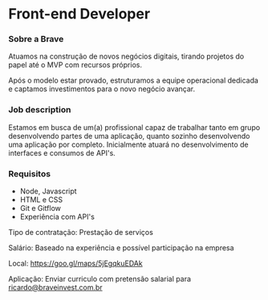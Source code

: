 # Front-end Developer

### Sobre a Brave

Atuamos na construção de novos negócios digitais, tirando projetos do papel até o MVP com recursos próprios.

Após o modelo estar provado, estruturamos a equipe operacional dedicada e captamos investimentos para o novo negócio avançar.

### Job description

Estamos em busca de um(a) profissional capaz de trabalhar tanto em grupo desenvolvendo partes de uma aplicação, quanto sozinho desenvolvendo uma aplicação por completo. Inicialmente atuará no desenvolvimento de interfaces e consumos de API's.


### Requisitos

  * Node, Javascript
  * HTML e CSS
  * Git e Gitflow
  * Experiência com API's


Tipo de contratação: Prestação de serviços

Salário: Baseado na experiência e possível participação na empresa

Local: https://goo.gl/maps/5jEgqkuEDAk

Aplicação: Enviar curriculo com pretensão salarial para ricardo@braveinvest.com.br 